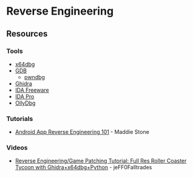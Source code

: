 # Reverse Engineering

## Resources

### Tools

* [x64dbg](https://x64dbg.com/)
* [GDB](https://www.sourceware.org/gdb/)
  * [pwndbg](https://github.com/pwndbg/pwndbg)
* [Ghidra](https://ghidra-sre.org/)
* [IDA Freeware](https://hex-rays.com/ida-free/)
* [IDA Pro](https://hex-rays.com/ida-pro/)
* [OllyDbg](https://www.ollydbg.de/)

### Tutorials

* [Android App Reverse Engineering 101](https://www.ragingrock.com/AndroidAppRE/) - Maddie Stone

### Videos

* [Reverse Engineering/Game Patching Tutorial: Full Res Roller Coaster Tycoon with Ghidra+x64dbg+Python](https://www.youtube.com/watch?v=cwBoUuy4nGc) - jeFF0Falltrades
